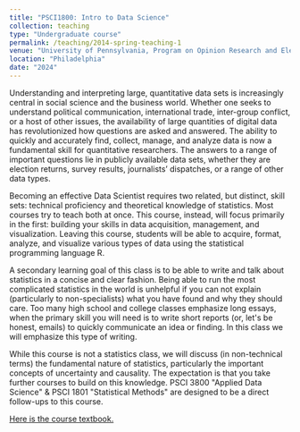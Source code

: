 ```yaml
---
title: "PSCI1800: Intro to Data Science"
collection: teaching
type: "Undergraduate course"
permalink: /teaching/2014-spring-teaching-1
venue: "University of Pennsylvania, Program on Opinion Research and Election Studies"
location: "Philadelphia"
date: "2024"
---
```


Understanding and interpreting large, quantitative data sets is increasingly central in social science and the business world. Whether one seeks to understand political communication, international trade, inter-group conflict, or a host of other issues, the availability of large quantities of digital data has revolutionized how questions are asked and answered. The ability to quickly and accurately find, collect, manage, and analyze data is now a fundamental skill for quantitative researchers. The answers to a range of important questions lie in publicly available data sets, whether they are election returns, survey results, journalists’ dispatches, or a range of other data types. 

Becoming an effective Data Scientist requires two related, but distinct, skill sets: technical proficiency and theoretical knowledge of statistics. Most courses try to teach both at once. This course, instead, will focus primarily in the first: building your skills in data acquisition, management, and visualization. Leaving this course, students will be able to acquire, format, analyze, and visualize various types of data using the statistical programming language R. 

A secondary learning goal of this class is to be able to write and talk about statistics in a concise and clear fashion. Being able to run the most complicated statistics in the world is unhelpful if you can not explain (particularly to non-specialists) what you have found and why they should care. Too many high school and college classes emphasize long essays, when the primary skill you will need is to write short reports (or, let's be honest, emails) to quickly communicate an idea or finding. In this class we will emphasize this type of writing.

While this course is not a statistics class, we will discuss (in non-technical terms) the fundamental nature of statistics, particularly the important concepts of uncertainty and causality. The expectation is that you take further courses to build on this knowledge. PSCI 3800 "Applied Data Science" & PSCI 1801 "Statistical Methods" are designed to be a direct follow-ups to this course. 

[Here is the course textbook.](https://marctrussler.github.io/IDS/)
